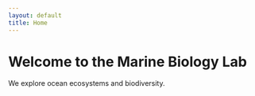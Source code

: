 ```yaml
---
layout: default
title: Home
---
```

# Welcome to the Marine Biology Lab
We explore ocean ecosystems and biodiversity.